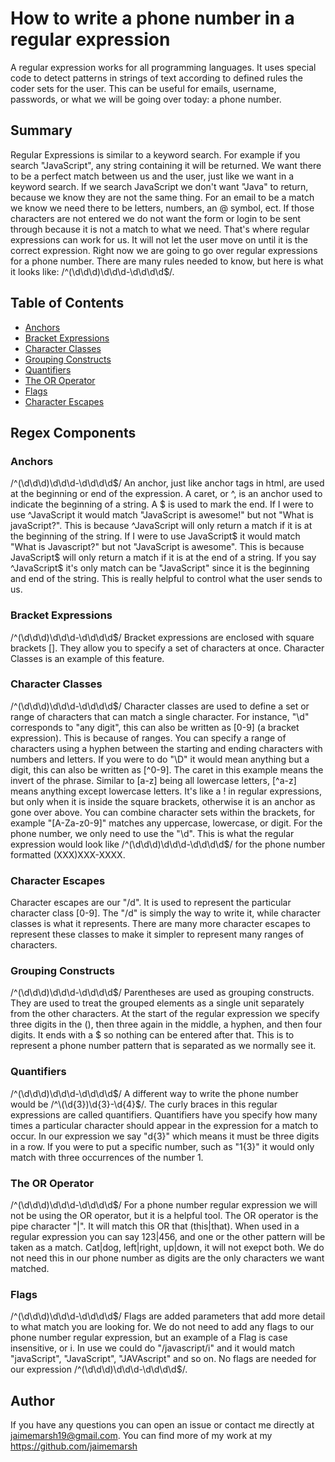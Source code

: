 # How to write a phone number in a regular expression


A regular expression works for all programming languages. It uses special code to detect patterns in strings of text according to defined rules the coder sets for the user. This can be useful for emails, username, passwords, or what we will be going over today: a phone number.


## Summary


Regular Expressions is similar to a keyword search. For example if you search "JavaScript", any string containing it will be returned. We want there to be a perfect match between us and the user, just like we want in a keyword search. If we search JavaScript we don't want "Java" to return, because we know they are not the same thing. For an email to be a match we know we need there to be letters, numbers, an @ symbol, ect. If those characters are not entered we do not want the form or login to be sent through because it is not a match to what we need. That's where regular expressions can work for us. It will not let the user move on until it is the correct expression. Right now we are going to go over regular expressions for a phone number. There are many rules needed to know, but here is what it looks like: /^(\d\d\d)\d\d\d-\d\d\d\d$/.



## Table of Contents


- [Anchors](#anchors)
- [Bracket Expressions](#bracket-expressions)
- [Character Classes](#character-classes)
- [Grouping Constructs](#grouping-constructs)
- [Quantifiers](#quantifiers)
- [The OR Operator](#the-or-operator)
- [Flags](#flags)
- [Character Escapes](#character-escapes)


## Regex Components


### Anchors
/^(\d\d\d)\d\d\d-\d\d\d\d$/
An anchor, just like anchor tags in html, are used at the beginning or end of the expression. A caret, or ^, is an anchor used to indicate the beginning of a string. A $ is used to mark the end. If I were to use ^JavaScript it would match "JavaScript is awesome!" but not "What is javaScript?". This is because ^JavaScript will only return a match if it is at the beginning of the string. If I were to use JavaScript$ it would match "What is Javascript?" but not "JavaScript is awesome". This is because JavaScript$ will only return a match if it is at the end of a string. If you say ^JavaScript$ it's only match can be "JavaScript" since it is the beginning and end of the string. This is really helpful to control what the user sends to us.


### Bracket Expressions
/^(\d\d\d)\d\d\d-\d\d\d\d$/
Bracket expressions are enclosed with square brackets []. They allow you to specify a set of characters at once. Character Classes is an example of this feature.

### Character Classes
/^(\d\d\d)\d\d\d-\d\d\d\d$/
Character classes are used to define a set or range of characters that can match a single character. For instance, "\d" corresponds to "any digit", this can also be written as [0-9] (a bracket expression). This is because of ranges. You can specify a range of characters using a hyphen between the starting and ending characters with numbers and letters. If you were to do "\D" it would mean anything but a digit, this can also be written as [^0-9]. The caret in this example means the invert of the phrase. Similar to [a-z] being all lowercase letters, [^a-z] means anything except lowercase letters. It's like a ! in regular expressions, but only when it is inside the square brackets, otherwise it is an anchor as gone over above. You can combine character sets within the brackets, for example "[A-Za-z0-9]" matches any uppercase, lowercase, or digit. For the phone number, we only need to use the "\d".
This is what the regular expression would look like /^(\d\d\d)\d\d\d-\d\d\d\d$/ for the phone number formatted (XXX)XXX-XXXX.


### Character Escapes
Character escapes are our "/d". It is used to represent the particular character class [0-9]. The "/d" is simply the way to write it, while character classes is what it represents. There are many more character escapes to represent these classes to make it simpler to represent many ranges of characters.

### Grouping Constructs
/^(\d\d\d)\d\d\d-\d\d\d\d$/
Parentheses are used as grouping constructs. They are used to treat the grouped elements as a single unit separately from the other characters. At the start of the regular expression we specify three digits in the (), then three again in the middle, a hyphen, and then four digits. It ends with a $ so nothing can be entered after that. This is to represent a phone number pattern that is separated as we normally see it.

### Quantifiers
/^(\d\d\d)\d\d\d-\d\d\d\d$/
A different way to write the phone number would be /^\(\d{3})\d{3}-\d{4}$/. The curly braces in this regular expressions are called quantifiers. Quantifiers have you specify how many times a particular character should appear in the expression for a match to occur. In our expression we say "d{3}" which means it must be three digits in a row. If you were to put a specific number, such as "1{3}" it would only match with three occurrences of the number 1.


### The OR Operator
/^(\d\d\d)\d\d\d-\d\d\d\d$/
For a phone number regular expression we will not be using the OR operator, but it is a helpful tool. The OR operator is the pipe character "|". It will match this OR that (this|that). When used in a regular expression you can say 123|456, and one or the other pattern will be taken as a match. Cat|dog, left|right, up|down, it will not exepct both. We do not need this in our phone number as digits are the only characters we want matched.


### Flags
/^(\d\d\d)\d\d\d-\d\d\d\d$/
Flags are added parameters that add more detail to what match you are looking for. We do not need to add any flags to our phone number regular expression, but an example of a Flag is case insensitive, or i. In use we could do "/javascript/i" and it would match "javaScript", "JavaScript", "JAVAscript" and so on. No flags are needed for our expression /^(\d\d\d)\d\d\d-\d\d\d\d$/.


## Author
If you have any questions you can open an issue or contact me directly at jaimemarsh19@gmail.com. You can find more of my work at my https://github.com/jaimemarsh
